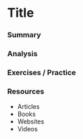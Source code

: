 # Title

### Summary

### Analysis

### Exercises / Practice

### Resources
- Articles
- Books
- Websites
- Videos